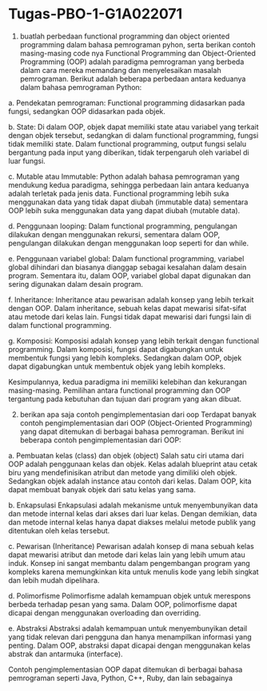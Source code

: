 # Tugas-PBO-1-G1A022071
1. buatlah perbedaan functional programming dan object oriented programming dalam bahasa pemrograman pyhon, serta berikan contoh masing-masing code nya
Functional Programming dan Object-Oriented Programming (OOP) adalah paradigma pemrograman yang berbeda dalam cara mereka memandang dan menyelesaikan masalah pemrograman. Berikut adalah beberapa perbedaan antara keduanya dalam bahasa pemrograman Python:

a. Pendekatan pemrograman: Functional programming didasarkan pada fungsi, sedangkan OOP didasarkan pada objek.

b. State: Di dalam OOP, objek dapat memiliki state atau variabel yang terkait dengan objek tersebut, sedangkan di dalam functional programming, fungsi tidak memiliki state. Dalam functional programming, output fungsi selalu bergantung pada input yang diberikan, tidak terpengaruh oleh variabel di luar fungsi.

c. Mutable atau Immutable: Python adalah bahasa pemrograman yang mendukung kedua paradigma, sehingga perbedaan lain antara keduanya adalah terletak pada jenis data. Functional programming lebih suka menggunakan data yang tidak dapat diubah (immutable data) sementara OOP lebih suka menggunakan data yang dapat diubah (mutable data).

d. Penggunaan looping: Dalam functional programming, pengulangan dilakukan dengan menggunakan rekursi, sementara dalam OOP, pengulangan dilakukan dengan menggunakan loop seperti for dan while.

e. Penggunaan variabel global: Dalam functional programming, variabel global dihindari dan biasanya dianggap sebagai kesalahan dalam desain program. Sementara itu, dalam OOP, variabel global dapat digunakan dan sering digunakan dalam desain program.

f. Inheritance: Inheritance atau pewarisan adalah konsep yang lebih terkait dengan OOP. Dalam inheritance, sebuah kelas dapat mewarisi sifat-sifat atau metode dari kelas lain. Fungsi tidak dapat mewarisi dari fungsi lain di dalam functional programming.

g. Komposisi: Komposisi adalah konsep yang lebih terkait dengan functional programming. Dalam komposisi, fungsi dapat digabungkan untuk membentuk fungsi yang lebih kompleks. Sedangkan dalam OOP, objek dapat digabungkan untuk membentuk objek yang lebih kompleks.

Kesimpulannya, kedua paradigma ini memiliki kelebihan dan kekurangan masing-masing. Pemilihan antara functional programming dan OOP tergantung pada kebutuhan dan tujuan dari program yang akan dibuat.

2. berikan apa saja contoh pengimplementasian dari oop
   Terdapat banyak contoh pengimplementasian dari OOP (Object-Oriented Programming) yang dapat ditemukan di berbagai bahasa pemrograman. Berikut ini beberapa contoh pengimplementasian dari OOP:

a. Pembuatan kelas (class) dan objek (object)
Salah satu ciri utama dari OOP adalah penggunaan kelas dan objek. Kelas adalah blueprint atau cetak biru yang mendefinisikan atribut dan metode yang dimiliki oleh objek. Sedangkan objek adalah instance atau contoh dari kelas. Dalam OOP, kita dapat membuat banyak objek dari satu kelas yang sama.

b. Enkapsulasi
Enkapsulasi adalah mekanisme untuk menyembunyikan data dan metode internal kelas dari akses dari luar kelas. Dengan demikian, data dan metode internal kelas hanya dapat diakses melalui metode publik yang ditentukan oleh kelas tersebut.

c. Pewarisan (Inheritance)
Pewarisan adalah konsep di mana sebuah kelas dapat mewarisi atribut dan metode dari kelas lain yang lebih umum atau induk. Konsep ini sangat membantu dalam pengembangan program yang kompleks karena memungkinkan kita untuk menulis kode yang lebih singkat dan lebih mudah dipelihara.

d. Polimorfisme
Polimorfisme adalah kemampuan objek untuk merespons berbeda terhadap pesan yang sama. Dalam OOP, polimorfisme dapat dicapai dengan menggunakan overloading dan overriding.

e. Abstraksi
Abstraksi adalah kemampuan untuk menyembunyikan detail yang tidak relevan dari pengguna dan hanya menampilkan informasi yang penting. Dalam OOP, abstraksi dapat dicapai dengan menggunakan kelas abstrak dan antarmuka (interface).

Contoh pengimplementasian OOP dapat ditemukan di berbagai bahasa pemrograman seperti Java, Python, C++, Ruby, dan lain sebagainya
